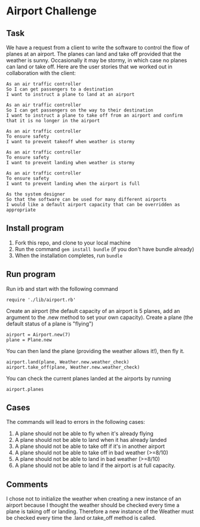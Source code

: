 Airport Challenge
=================

Task
-----

We have a request from a client to write the software to control the flow of planes at an airport. The planes can land and take off provided that the weather is sunny. Occasionally it may be stormy, in which case no planes can land or take off.  Here are the user stories that we worked out in collaboration with the client:

```
As an air traffic controller
So I can get passengers to a destination
I want to instruct a plane to land at an airport

As an air traffic controller
So I can get passengers on the way to their destination
I want to instruct a plane to take off from an airport and confirm that it is no longer in the airport

As an air traffic controller
To ensure safety
I want to prevent takeoff when weather is stormy

As an air traffic controller
To ensure safety
I want to prevent landing when weather is stormy

As an air traffic controller
To ensure safety
I want to prevent landing when the airport is full

As the system designer
So that the software can be used for many different airports
I would like a default airport capacity that can be overridden as appropriate
```

Install program
---------------

1. Fork this repo, and clone to your local machine
2. Run the command `gem install bundle` (if you don't have bundle already)
3. When the installation completes, run `bundle`

Run program
-----------
Run irb and start with the following command
```
require './lib/airport.rb'
```
Create an airport (the default capacity of an airport is 5 planes, add an argument to the .new method to set your own capacity). Create a plane (the default status of a plane is "flying")
```
airport = Airport.new(7)
plane = Plane.new
```
You can then land the plane (providing the weather allows it!), then fly it.
```
airport.land(plane, Weather.new.weather_check)
airport.take_off(plane, Weather.new.weather_check)
```
You can check the current planes landed at the airports by running
```
airport.planes
```

Cases
-----

The commands will lead to errors in the following cases:

1. A plane should not be able to fly when it's already flying
2. A plane should not be able to land when it has already landed
3. A plane should not be able to take off if it's in another airport
4. A plane should not be able to take off in bad weather (>=8/10)
5. A plane should not be able to land in bad weather (>=8/10)
6. A plane should not be able to land if the airport is at full capacity.

Comments
--------

I chose not to initialize the weather when creating a new instance of an airport because I thought the weather should be checked every time a plane is taking off or landing. Therefore a new instance of the Weather must be checked every time the .land or.take_off method is called.
